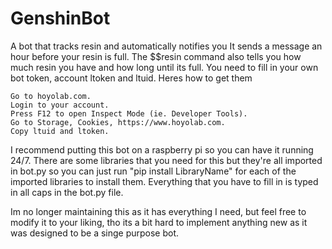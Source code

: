 # GenshinBot
 A bot that tracks resin and automatically notifies you
It sends a message an hour before your resin is full. The $$resin command also tells you how much resin you have and how long until its full.
You need to fill in your own bot token, account ltoken and ltuid. Heres how to get them

    Go to hoyolab.com.
    Login to your account.
    Press F12 to open Inspect Mode (ie. Developer Tools).
    Go to Storage, Cookies, https://www.hoyolab.com.
    Copy ltuid and ltoken.
I recommend putting this bot on a raspberry pi so you can have it running 24/7. There are some libraries that you need for this but they're all imported in bot.py so you can just run "pip install LibraryName" for each of the imported libraries to install them. Everything that you have to fill in is typed in all caps in the bot.py file.

Im no longer maintaining this as it has everything I need, but feel free to modify it to your liking, tho its a bit hard to implement anything new as it was designed to be a singe purpose bot.